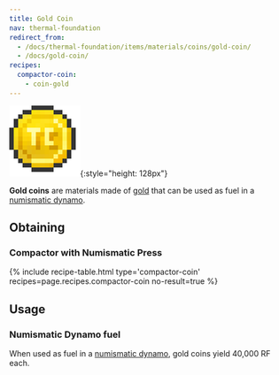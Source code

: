 ```yaml
---
title: Gold Coin
nav: thermal-foundation
redirect_from:
  - /docs/thermal-foundation/items/materials/coins/gold-coin/
  - /docs/gold-coin/
recipes:
  compactor-coin:
    - coin-gold
---
```


![Gold coin](/assets/images/thermal-foundation/coin-gold.png){:style="height: 128px"}


**Gold coins** are materials made of
[gold](https://minecraft.gamepedia.com/Gold_Ingot) that can be used as fuel in a
[numismatic dynamo](/docs/numismatic-dynamo/).


Obtaining
---------

### Compactor with Numismatic Press
{% include recipe-table.html type='compactor-coin' recipes=page.recipes.compactor-coin no-result=true %}


Usage
-----

### Numismatic Dynamo fuel
When used as fuel in a [numismatic dynamo](/docs/numismatic-dynamo/), gold coins
yield 40,000 RF each.
